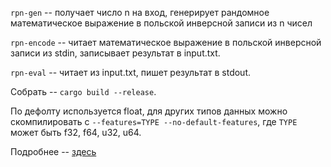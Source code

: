 
`rpn-gen` -- получает число n на вход, генерирует рандомное математическое выражение в польской инверсной записи из n чисел

`rpn-encode` -- читает математическое выражение в польской инверсной записи из stdin, записывает результат в input.txt.

`rpn-eval` -- читает из input.txt, пишет результат в stdout.

Собрать -- `cargo build --release`.

По дефолту используется float, для других типов данных можно скомпилировать с `--features=TYPE --no-default-features`, где `TYPE` может быть f32, f64, u32, u64.

Подробнее -- [здесь](https://www.linux.org.ru/forum/development/15422159)
